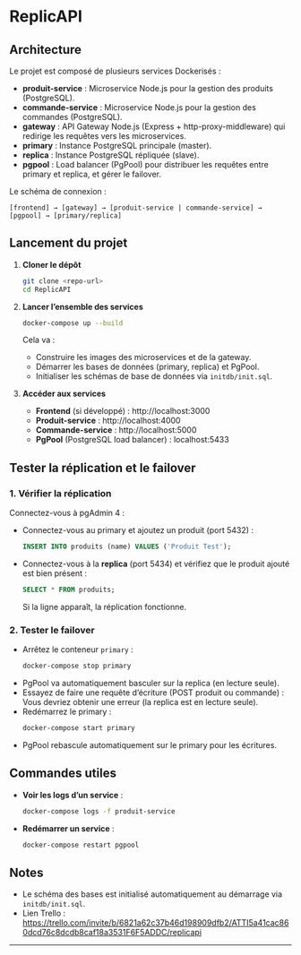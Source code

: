 # ReplicAPI

## Architecture

Le projet est composé de plusieurs services Dockerisés :

- **produit-service** : Microservice Node.js pour la gestion des produits (PostgreSQL).
- **commande-service** : Microservice Node.js pour la gestion des commandes (PostgreSQL).
- **gateway** : API Gateway Node.js (Express + http-proxy-middleware) qui redirige les requêtes vers les microservices.
- **primary** : Instance PostgreSQL principale (master).
- **replica** : Instance PostgreSQL répliquée (slave).
- **pgpool** : Load balancer (PgPool) pour distribuer les requêtes entre primary et replica, et gérer le failover.

Le schéma de connexion :

```
[frontend] → [gateway] → [produit-service | commande-service] → [pgpool] → [primary/replica]
```

## Lancement du projet

1. **Cloner le dépôt**

   ```bash
   git clone <repo-url>
   cd ReplicAPI
   ```

2. **Lancer l’ensemble des services**

   ```bash
   docker-compose up --build
   ```

   Cela va :

   - Construire les images des microservices et de la gateway.
   - Démarrer les bases de données (primary, replica) et PgPool.
   - Initialiser les schémas de base de données via `initdb/init.sql`.

3. **Accéder aux services**
   - **Frontend** (si développé) : http://localhost:3000
   - **Produit-service** : http://localhost:4000
   - **Commande-service** : http://localhost:5000
   - **PgPool** (PostgreSQL load balancer) : localhost:5433

## Tester la réplication et le failover

### 1. Vérifier la réplication

Connectez-vous à pgAdmin 4 :

- Connectez-vous au primary et ajoutez un produit (port 5432) :
  ```sql
  INSERT INTO produits (name) VALUES ('Produit Test');
  ```
- Connectez-vous à la **replica** (port 5434) et vérifiez que le produit ajouté est bien présent :
  ```sql
  SELECT * FROM produits;
  ```
  Si la ligne apparaît, la réplication fonctionne.

### 2. Tester le failover

- Arrêtez le conteneur `primary` :
  ```bash
  docker-compose stop primary
  ```
- PgPool va automatiquement basculer sur la replica (en lecture seule).
- Essayez de faire une requête d’écriture (POST produit ou commande) :  
  Vous devriez obtenir une erreur (la replica est en lecture seule).
- Redémarrez le primary :
  ```bash
  docker-compose start primary
  ```
- PgPool rebascule automatiquement sur le primary pour les écritures.

## Commandes utiles

- **Voir les logs d’un service** :
  ```bash
  docker-compose logs -f produit-service
  ```
- **Redémarrer un service** :
  ```bash
  docker-compose restart pgpool
  ```

## Notes

- Le schéma des bases est initialisé automatiquement au démarrage via `initdb/init.sql`.
- Lien Trello : https://trello.com/invite/b/6821a62c37b46d198909dfb2/ATTI5a41cac860dcd76c8dcdb8caf18a3531F6F5ADDC/replicapi

---
